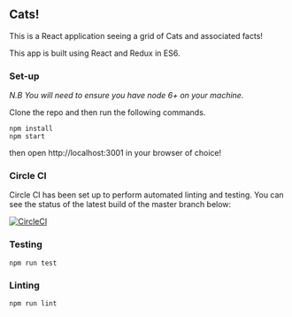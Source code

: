 ## Cats!

This is a React application seeing a grid of Cats and associated facts!

This app is built using React and Redux in ES6.

### Set-up

*N.B You will need to ensure you have node 6+ on your machine.*

Clone the repo and then run the following commands.

```
npm install
npm start
```

then open http://localhost:3001 in your browser of choice!

### Circle CI

Circle CI has been set up to perform automated linting and testing. You can see the status of the latest build of the master branch below:

[![CircleCI](https://circleci.com/gh/GordyD/cats.svg?style=svg)](https://circleci.com/gh/GordyD/cats)

### Testing

`npm run test`

### Linting

`npm run lint`
